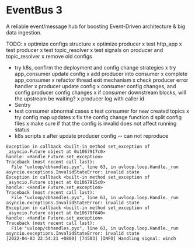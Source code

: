 # EventBus 3
A reliable event/message hub for boosting Event-Driven architecture &amp; big data ingestion.

TODO:
x optimize configs structure
x optimize producer
x test http_app
x test producer
x test topic_resolver
x test signals on producer and topic_resolver 
x remove old configs
- try k8s, confirm the deployment and config change strategies
x try app_consumer update config
x add producer into consumer 
x complete app_consumer
x refactor thread exit mechanism
x check producer error handler
x producer update config 
x consumer config changes, and config producer config changes
x if consumer downstream blocks, will the upstream be waiting? 
x producer log with caller id
- Sentry
- test consumer abnormal cases
x test consumer for new created topics
x try config map updates
x fix the config change function
  d split config files
  x make sure if that the config is invalid does not affect running status    
- k8s scripts
x after update producer config -- can not reproduce
```shell
Exception in callback <built-in method set_exception of _asyncio.Future object at 0x1067917c0>
handle: <Handle Future.set_exception>
Traceback (most recent call last):
  File "uvloop/cbhandles.pyx", line 63, in uvloop.loop.Handle._run
asyncio.exceptions.InvalidStateError: invalid state
Exception in callback <built-in method set_exception of _asyncio.Future object at 0x1067915c0>
handle: <Handle Future.set_exception>
Traceback (most recent call last):
  File "uvloop/cbhandles.pyx", line 63, in uvloop.loop.Handle._run
asyncio.exceptions.InvalidStateError: invalid state
Exception in callback <built-in method set_exception of _asyncio.Future object at 0x10679f840>
handle: <Handle Future.set_exception>
Traceback (most recent call last):
  File "uvloop/cbhandles.pyx", line 63, in uvloop.loop.Handle._run
asyncio.exceptions.InvalidStateError: invalid state
[2022-04-03 22:54:21 +0800] [74503] [INFO] Handling signal: winch
```